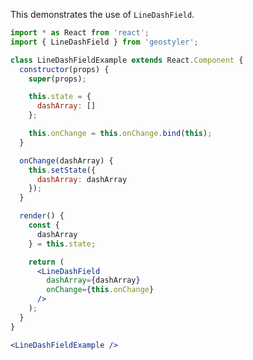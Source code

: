 <!--
 * Released under the BSD 2-Clause License
 *
 * Copyright (c) 2018-present, terrestris GmbH & Co. KG
 * All rights reserved.
 *
 * Redistribution and use in source and binary forms, with or without
 * modification, are permitted provided that the following conditions are met:
 *
 * * Redistributions of source code must retain the above copyright notice,
 *   this list of conditions and the following disclaimer.
 *
 * * Redistributions in binary form must reproduce the above copyright notice,
 *   this list of conditions and the following disclaimer in the documentation
 *   and/or other materials provided with the distribution.
 *
 * THIS SOFTWARE IS PROVIDED BY THE COPYRIGHT HOLDERS AND CONTRIBUTORS "AS IS"
 * AND ANY EXPRESS OR IMPLIED WARRANTIES, INCLUDING, BUT NOT LIMITED TO, THE
 * IMPLIED WARRANTIES OF MERCHANTABILITY AND FITNESS FOR A PARTICULAR PURPOSE
 * ARE DISCLAIMED. IN NO EVENT SHALL THE COPYRIGHT HOLDER OR CONTRIBUTORS BE
 * LIABLE FOR ANY DIRECT, INDIRECT, INCIDENTAL, SPECIAL, EXEMPLARY, OR
 * CONSEQUENTIAL DAMAGES (INCLUDING, BUT NOT LIMITED TO, PROCUREMENT OF
 * SUBSTITUTE GOODS OR SERVICES; LOSS OF USE, DATA, OR PROFITS; OR BUSINESS
 * INTERRUPTION) HOWEVER CAUSED AND ON ANY THEORY OF LIABILITY, WHETHER IN
 * CONTRACT, STRICT LIABILITY, OR TORT (INCLUDING NEGLIGENCE OR OTHERWISE)
 * ARISING IN ANY WAY OUT OF THE USE OF THIS SOFTWARE, EVEN IF ADVISED OF THE
 * POSSIBILITY OF SUCH DAMAGE.
 *
-->

This demonstrates the use of `LineDashField`.

```jsx
import * as React from 'react';
import { LineDashField } from 'geostyler';

class LineDashFieldExample extends React.Component {
  constructor(props) {
    super(props);

    this.state = {
      dashArray: []
    };

    this.onChange = this.onChange.bind(this);
  }

  onChange(dashArray) {
    this.setState({
      dashArray: dashArray
    });
  }

  render() {
    const {
      dashArray
    } = this.state;

    return (
      <LineDashField
        dashArray={dashArray}
        onChange={this.onChange}
      />
    );
  }
}

<LineDashFieldExample />
```
